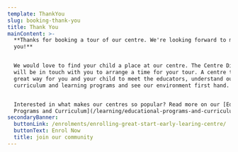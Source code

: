 ```yaml
---
template: ThankYou
slug: booking-thank-you
title: Thank You
mainContent: >-
  **Thanks for booking a tour of our centre. We're looking forward to meeting
  you!**


  We would love to find your child a place at our centre. The Centre Director
  will be in touch with you to arrange a time for your tour. A centre tour is a
  great way for you and your child to meet the educators, understand our
  curriculum and learning programs and see our environment first hand.


  Interested in what makes our centres so popular? Read more on our [Educational
  Programs and Curriculum](/learning/educational-programs-and-curriculum/) here.
secondaryBanner:
  buttonLink: /enrolments/enrolling-great-start-early-learing-centre/
  buttonText: Enrol Now
  title: join our community
---
```



